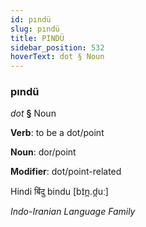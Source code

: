 ```yaml
---
id: pındü
slug: pındü
title: PINDÜ
sidebar_position: 532
hoverText: dot § Noun
---
```


### pındü

*dot* **§** Noun

**Verb**: to be a dot/point

**Noun**: dor/point

**Modifier**: dot/point-related

Hindi बिंदु bindu [bɪ̃n̪.d̪uː]

*Indo-Iranian Language Family*